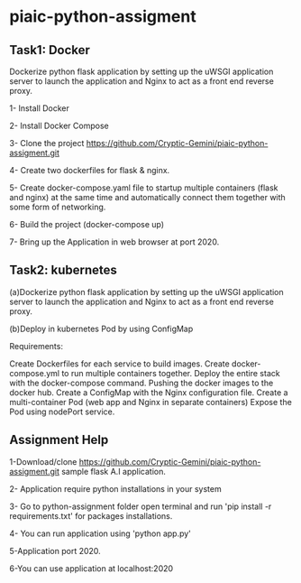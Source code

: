 # piaic-python-assigment


Task1: Docker
-------------

Dockerize python flask application by setting up the uWSGI application server to launch the application and Nginx to act as a front end reverse proxy.


1- Install Docker

2- Install Docker Compose

3- Clone the project https://github.com/Cryptic-Gemini/piaic-python-assigment.git

4- Create two dockerfiles for flask & nginx.

5- Create docker-compose.yaml file to startup multiple containers (flask and nginx) at the same time and automatically connect them together with some form of networking.

6- Build the project (docker-compose up)

7- Bring up the Application in web browser at port 2020.


Task2: kubernetes
---------------
(a)Dockerize python flask application by setting up the uWSGI application server to launch the application and Nginx to act as a front end reverse proxy.

(b)Deploy in kubernetes Pod by using ConfigMap

Requirements:

Create Dockerfiles for each service to build images.
Create docker-compose.yml to run multiple containers together.
Deploy the entire stack with the docker-compose command.
Pushing the docker images to the docker hub.
Create a ConfigMap with the Nginx configuration file.
Create a multi-container Pod (web app and Nginx in separate containers)
Expose the Pod using nodePort service.

Assignment Help
-----------------------------------------------------------------------------------------------------------------------------
1-Download/clone https://github.com/Cryptic-Gemini/piaic-python-assigment.git sample flask A.I application.

2- Application require python installations in your system

3- Go to python-assignment folder open terminal and run 'pip install -r requirements.txt' for packages installations.

4- You can run application using 'python app.py'

5-Application port 2020.

6-You can use application at localhost:2020
